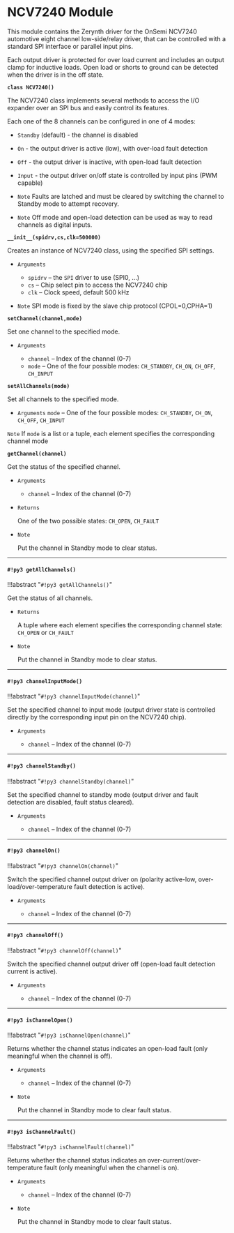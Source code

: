 # NCV7240 Module

This module contains the Zerynth driver for the OnSemi NCV7240 automotive eight channel low-side/relay driver, that can be controlled with a standard SPI interface or parallel input pins.

Each output driver is protected for over load current and includes an output clamp for inductive loads. Open load or shorts to ground can be detected when the driver is in the off state.


**`class NCV7240()`**

The NCV7240 class implements several methods to access the I/O expander over an SPI bus and easily control its features.

Each one of the 8 channels can be configured in one of 4 modes:

* ```Standby``` (default) - the channel is disabled
* ```On``` - the output driver is active (low), with over-load fault detection
* ```Off``` - the output driver is inactive, with open-load fault detection
* ```Input``` - the output driver on/off state is controlled by input pins (PWM capable)

* ```Note``` Faults are latched and must be cleared by switching the channel to Standby mode to attempt recovery.

* ```Note``` Off mode and open-load detection can be used as way to read channels as digital inputs.



**`__init__(spidrv,cs,clk=500000)`**

Creates an instance of NCV7240 class, using the specified SPI settings.


* ```Arguments```

    
    * ```spidrv``` – the ```SPI``` driver to use (SPI0, …)
    * ```cs``` – Chip select pin to access the NCV7240 chip
    * ```clk``` – Clock speed, default 500 kHz

* ```Note``` SPI mode is fixed by the slave chip protocol (CPOL=0,CPHA=1)



**`setChannel(channel,mode)`**

Set one channel to the specified mode.


* ```Arguments```

    
    * ```channel``` – Index of the channel (0-7)
    * ```mode``` – One of the four possible modes: `CH_STANDBY`, `CH_ON`, `CH_OFF`, `CH_INPUT`


**`setAllChannels(mode)`**

Set all channels to the specified mode.


* ```Arguments```  ```mode``` – One of the four possible modes: `CH_STANDBY`, `CH_ON`, `CH_OFF`, `CH_INPUT`



```Note``` If ```mode``` is a list or a tuple, each element specifies the corresponding channel mode



**`getChannel(channel)`**

Get the status of the specified channel.


* ```Arguments```

    
    * ```channel``` – Index of the channel (0-7)



* ```Returns```

    One of the two possible states: `CH_OPEN`, `CH_FAULT`



* ```Note```

    Put the channel in Standby mode to clear status.



---
#### `#!py3 getAllChannels()`

!!!abstract "`#!py3 getAllChannels()`"

Get the status of all channels.


* ```Returns```

    A tuple where each element specifies the corresponding channel state: `CH_OPEN` or `CH_FAULT`



* ```Note```

    Put the channel in Standby mode to clear status.



---
#### `#!py3 channelInputMode()`

!!!abstract "`#!py3 channelInputMode(channel)`"

Set the specified channel to input mode (output driver state is controlled directly by the corresponding input pin on the NCV7240 chip).


* ```Arguments```

    
    * ```channel``` – Index of the channel (0-7)



---
#### `#!py3 channelStandby()`

!!!abstract "`#!py3 channelStandby(channel)`"

Set the specified channel to standby mode (output driver and fault detection are disabled, fault status cleared).


* ```Arguments```

    
    * ```channel``` – Index of the channel (0-7)



---
#### `#!py3 channelOn()`

!!!abstract "`#!py3 channelOn(channel)`"

Switch the specified channel output driver on (polarity active-low, over-load/over-temperature fault detection is active).


* ```Arguments```

    
    * ```channel``` – Index of the channel (0-7)



---
#### `#!py3 channelOff()`

!!!abstract "`#!py3 channelOff(channel)`"

Switch the specified channel output driver off (open-load fault detection current is active).


* ```Arguments```

    
    * ```channel``` – Index of the channel (0-7)



---
#### `#!py3 isChannelOpen()`

!!!abstract "`#!py3 isChannelOpen(channel)`"

Returns whether the channel status indicates an open-load fault (only meaningful when the channel is off).


* ```Arguments```

    
    * ```channel``` – Index of the channel (0-7)



* ```Note```

    Put the channel in Standby mode to clear fault status.



---
#### `#!py3 isChannelFault()`

!!!abstract "`#!py3 isChannelFault(channel)`"

Returns whether the channel status indicates an over-current/over-temperature fault (only meaningful when the channel is on).


* ```Arguments```

    
    * ```channel``` – Index of the channel (0-7)



* ```Note```

    Put the channel in Standby mode to clear fault status.
<!--stackedit_data:
eyJoaXN0b3J5IjpbLTE4MDk5MDg1MzZdfQ==
-->